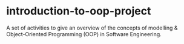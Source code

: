 # introduction-to-oop-project
A set of activities to give an overview of the concepts of modelling &amp; Object-Oriented Programming (OOP) in Software Engineering.
